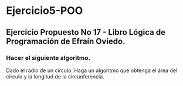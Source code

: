 # Ejercicio5-POO

## Ejercicio Propuesto No 17 - Libro Lógica de Programación de Efraín Oviedo.

### Hacer el siguiente algoritmo.

Dado el radio de un círculo. Haga un algoritmo que obtenga el área del círculo y la longitud
de la circunferencia.
